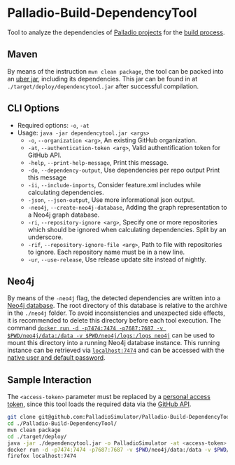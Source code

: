 # Palladio-Build-DependencyTool
Tool to analyze the dependencies of [Palladio projects](https://www.palladio-simulator.com/) for the [build process](https://build.palladio-simulator.com/).

## Maven
By means of the instruction `mvn clean package`, the tool can be packed into an [uber jar](https://maven.apache.org/plugins/maven-shade-plugin/), including its dependencies. This jar can be found in at `./target/deploy/dependencytool.jar` after successful compilation.

## CLI Options
* Required options: `-o`, `-at`
* Usage: `java -jar dependencytool.jar <args>`
    * `-o`, `--organization <arg>`, An existing GitHub organization.
    * `-at`, `--authentication-token <arg>`, Valid authentification token for GitHub API.
    * `-help`, `--print-help-message`, Print this message.
    * `-do`, `--dependency-output`, Use dependencies per repo output Print this message
    * `-ii`, `--include-imports`, Consider feature.xml includes while calculating dependencies.
    * `-json`, `--json-output`, Use more informational json output.
    * `-neo4j`, `--create-neo4j-database`, Adding the graph representation to a Neo4j graph database.
    * `-ri`, `--repository-ignore <arg>`, Specify one or more repositories which should be ignored when calculating dependencies. Split by an underscore.
    * `-rif`, `--repository-ignore-file <arg>`, Path to file with repositories to ignore. Each repository name must be in a new line.
    * `-ur`, `--use-release`, Use release update site instead of nightly.

## Neo4j
By means of the `-neo4j` flag, the detected dependencies are written into a [Neo4j database](https://neo4j.com/). The root directory of this database is relative to the archive in the `./neo4j` folder. To avoid inconsistencies and unexpected side effects, it is recommended to delete this directory before each tool execution. The command [`docker run -d -p7474:7474 -p7687:7687 -v $PWD/neo4j/data:/data -v $PWD/neo4j/logs:/logs neo4j`](https://neo4j.com/developer/docker/) can be used to mount this directory into a running Neo4j database instance. This running instance can be retrieved via [`localhost:7474`](http://localhost:7474/) and can be accessed with the [native user and default password](https://neo4j.com/docs/operations-manual/current/configuration/set-initial-password/).

## Sample Interaction
The `<access-token>` parameter must be replaced by a [personal access token](https://docs.github.com/en/github/authenticating-to-github/creating-a-personal-access-token), since this tool loads the required data via the [GitHub API](https://docs.github.com/en/rest).
```bash
git clone git@github.com:PalladioSimulator/Palladio-Build-DependencyTool.git
cd ./Palladio-Build-DependencyTool/
mvn clean package
cd ./target/deploy/
java -jar ./dependencytool.jar -o PalladioSimulator -at <access-token> -ii -neo4j
docker run -d -p7474:7474 -p7687:7687 -v $PWD/neo4j/data:/data -v $PWD/neo4j/logs:/logs neo4j
firefox localhost:7474
```

